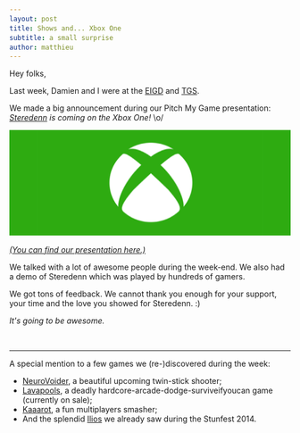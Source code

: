 ```yaml
---
layout: post
title: Shows and... Xbox One
subtitle: a small surprise
author: matthieu
---
```


Hey folks,

Last week, Damien and I were at the [EIGD](http://www.eigd.org/en) and [TGS](http://www.toulouse-game-show.fr/).

We made a big announcement during our Pitch My Game presentation: _[Steredenn](http://steredenn.pixelnest.io) is coming on the Xbox One!_ \o/

![Xbox One](/static/posts/xbox-one/xbox.jpg)

[_(You can find our presentation here.)_](https://speakerdeck.com/solarsailer/pixelnest-steredenn-pmg-eigd-2014)

We talked with a lot of awesome people during the week-end. We also had a demo of Steredenn which was played by hundreds of gamers. 

We got tons of feedback. We cannot thank you enough for your support, your time and the love you showed for Steredenn. :)

_It's going to be awesome._

<br />

---

A special mention to a few games we (re-)discovered during the week:

* [NeuroVoider](http://www.flying-oak.com/works/neurovoider/), a beautiful upcoming twin-stick shooter;
* [Lavapools](http://lavapools.com/), a deadly hardcore-arcade-dodge-surviveifyoucan game (currently on sale); 
* [Kaaarot](http://www.kaaarot.com/), a fun multiplayers smasher; 
* And the splendid [Ilios](http://www.ilios-thegame.com/ilios/) we already saw during the Stunfest 2014.
